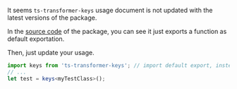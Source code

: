 It seems `ts-transformer-keys` usage document is not updated with the latest versions of the package.

In the [source code][1] of the package, you can see it just exports a function as default exportation.

Then, just update your usage.

```ts
import keys from 'ts-transformer-keys'; // import default export, instead of destruction `{ keys }`.
// ...
let test = keys<myTestClass>();
```


  [1]: https://github.com/kimamula/ts-transformer-keys/blob/0442312011fea8aa4650cba3ac32ff1fe47f7d2a/transformer.ts#L4
